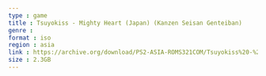```yaml
---
type : game
title : Tsuyokiss - Mighty Heart (Japan) (Kanzen Seisan Genteiban)
genre : 
format : iso
region : asia
link : https://archive.org/download/PS2-ASIA-ROMS321COM/Tsuyokiss%20-%20Mighty%20Heart%20%28Japan%29%20%28Kanzen%20Seisan%20Genteiban%29.7z
size : 2.3GB
---
```


